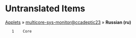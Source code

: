 # Untranslated Items
[Applets](../../../README.md) &#187; [multicore-sys-monitor@ccadeptic23](../README.md) &#187; **Russian (ru)**

       1	Core
